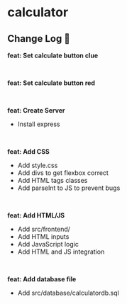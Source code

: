 # calculator

## Change Log  📝 
**feat: Set calculate button clue**

<br>

**feat: Set calculate button red**

<br>

**feat: Create Server**
- Install express
<br>

**feat: Add CSS**
- Add style.css
- Add divs to get flexbox correct
- Add HTML tags classes
- Add parseInt to JS to prevent bugs

<br>

**feat: Add HTML/JS**
- Add src/frontend/
- Add HTML inputs
- Add JavaScript logic
- Add HTML and JS integration

<br>

**feat: Add database file**
- Add src/database/calculatordb.sql
  


